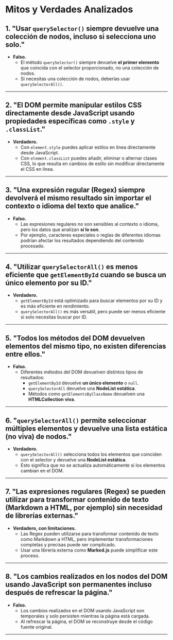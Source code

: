 # Mitos y Verdades Analizados

## 1. "Usar `querySelector()` siempre devuelve una colección de nodos, incluso si selecciona uno solo."
- **Falso.** 
  - El método `querySelector()` siempre devuelve **el primer elemento** que coincida con el selector proporcionado, no una colección de nodos.
  - Si necesitas una colección de nodos, deberías usar `querySelectorAll()`.

---

## 2. "El DOM permite manipular estilos CSS directamente desde JavaScript usando propiedades específicas como `.style` y `.classList`."
- **Verdadero.**
  - Con `element.style` puedes aplicar estilos en línea directamente desde JavaScript.
  - Con `element.classList` puedes añadir, eliminar o alternar clases CSS, lo que resulta en cambios de estilo sin modificar directamente el CSS en línea.

---

## 3. "Una expresión regular (Regex) siempre devolverá el mismo resultado sin importar el contexto o idioma del texto que analice."
- **Falso.**
  - Las expresiones regulares no son sensibles al contexto o idioma, pero los datos que analizan **sí lo son**.
  - Por ejemplo, caracteres especiales o reglas de diferentes idiomas podrían afectar los resultados dependiendo del contenido procesado.

---

## 4. "Utilizar `querySelectorAll()` es menos eficiente que `getElementById` cuando se busca un único elemento por su ID."
- **Verdadero.**
  - `getElementById` está optimizado para buscar elementos por su ID y es más eficiente en rendimiento.
  - `querySelectorAll()` es más versátil, pero puede ser menos eficiente si solo necesitas buscar por ID.

---

## 5. "Todos los métodos del DOM devuelven elementos del mismo tipo, no existen diferencias entre ellos."
- **Falso.**
  - Diferentes métodos del DOM devuelven distintos tipos de resultados:
    - `getElementById` devuelve **un único elemento** o `null`.
    - `querySelectorAll` devuelve una **NodeList estática**.
    - Métodos como `getElementsByClassName` devuelven una **HTMLCollection viva**.

---

## 6. "`querySelectorAll()` permite seleccionar múltiples elementos y devuelve una lista estática (no viva) de nodos."
- **Verdadero.**
  - `querySelectorAll()` selecciona todos los elementos que coinciden con el selector y devuelve una **NodeList estática**.
  - Esto significa que no se actualiza automáticamente si los elementos cambian en el DOM.

---

## 7. "Las expresiones regulares (Regex) se pueden utilizar para transformar contenido de texto (Markdown a HTML, por ejemplo) sin necesidad de librerías externas."
- **Verdadero, con limitaciones.**
  - Las Regex pueden utilizarse para transformar contenido de texto como Markdown a HTML, pero implementar transformaciones completas y precisas puede ser complicado.
  - Usar una librería externa como **Marked.js** puede simplificar este proceso.

---

## 8. "Los cambios realizados en los nodos del DOM usando JavaScript son permanentes incluso después de refrescar la página."
- **Falso.**
  - Los cambios realizados en el DOM usando JavaScript son temporales y solo persisten mientras la página está cargada.
  - Al refrescar la página, el DOM se reconstruye desde el código fuente original.

---
